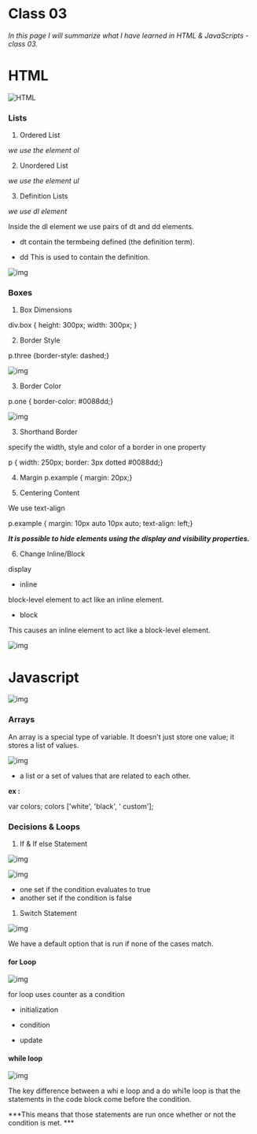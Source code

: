 # Class 03

*In this page I will summarize what I have learned in HTML & JavaScripts - class 03.*

# HTML

![HTML](https://farm6.staticflickr.com/5005/5372580945_2988198c90.jpg)

### Lists

1. Ordered List

*we use the element ol*

2. Unordered List

*we use the element ul*

3. Definition Lists

*we use dl element*

Inside the dl element we use pairs of dt and dd elements.

- dt  contain the termbeing defined (the definition term).

- dd This is used to contain the definition.


![img](https://i.stack.imgur.com/4IL5O.jpg)

### Boxes

1. Box Dimensions 

div.box {
height: 300px;
width: 300px;
}

2. Border Style

p.three {border-style: dashed;}


![img](https://s3.amazonaws.com/webucator-how-tos/2304.png)

3. Border Color

p.one {
border-color: #0088dd;}

![img](https://i.ytimg.com/vi/a-P0Hg0kWLU/maxresdefault.jpg)

3. Shorthand Border 

specify the width, style and color of a border in one property

p {
width: 250px;
border: 3px dotted #0088dd;}

4. Margin
p.example {
margin: 20px;}

5. Centering Content 

We use text-align   


p.example {
margin: 10px auto 10px auto;
text-align: left;}


***It is possible to hide elements using the display and visibility properties.***

6. Change Inline/Block

display

- inline 

block-level element to act like an inline element.

- block 

This causes an inline element to act like a block-level element.

![img](https://i.stack.imgur.com/mGTYI.png)

# Javascript


![img](https://cacm.acm.org/system/assets/0001/7595/102114_Gaurang_JavaScript-and-the.large.jpg?1476779478&1413913211)


### Arrays


An array is a special type of variable. It doesn't just store one value; it stores a list of values. 

![img](https://array-freeze-javascript.ncmpcppapero.buzz/img/706404.jpg)

-  a list or a set of values that are related to each other. 

**ex :**

 var colors;
colors ['white', 'black', ' custom'];

### Decisions & Loops

1. If & If else Statement


![img](https://www.kirupa.com/html5/images/if_else_72.png)

![img](https://cdn.programiz.com/sites/tutorial2program/files/how-if-else-works-c-programming.jpg)

- one set if the condition evaluates to true
- another set if the condition is false 

1. Switch Statement

![img](https://codeforwin.org/wp-content/uploads/2017/08/switch-statement-flowchart.png)

We have a default option that is run if none of the cases match.


####  for Loop

![img](https://www.journaldev.com/wp-content/uploads/2017/10/java-for-loop.png)

for loop uses counter as a condition 

- initialization

- condition

- update

#### while loop


![img](https://www.sqlshack.com/wp-content/uploads/2019/10/flow-chart-of-the-sql-while-loop.png)



The key difference between a whi e loop and a do whi1e loop is that the statements in the code block come before the condition.


 ***This means that those statements are run once whether or not the condition is met. ***
